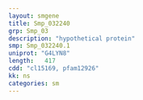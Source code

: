 ```yaml
---
layout: smgene
title: Smp_032240
grp: Smp_03
description: "hypothetical protein"
smp: Smp_032240.1
uniprot: "G4LYN8"
length:   417
cdd: "cl15169, pfam12926"
kk: ns
categories: sm
---
```

